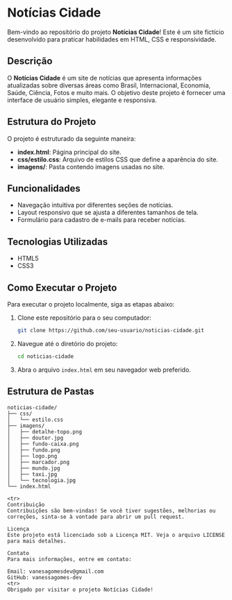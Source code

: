 # Notícias Cidade

Bem-vindo ao repositório do projeto **Notícias Cidade**! Este é um site fictício desenvolvido para praticar habilidades em HTML, CSS e responsividade.

## Descrição

O **Notícias Cidade** é um site de notícias que apresenta informações atualizadas sobre diversas áreas como Brasil, Internacional, Economia, Saúde, Ciência, Fotos e muito mais. O objetivo deste projeto é fornecer uma interface de usuário simples, elegante e responsiva.

## Estrutura do Projeto

O projeto é estruturado da seguinte maneira:

- **index.html**: Página principal do site.
- **css/estilo.css**: Arquivo de estilos CSS que define a aparência do site.
- **imagens/**: Pasta contendo imagens usadas no site.

## Funcionalidades

- Navegação intuitiva por diferentes seções de notícias.
- Layout responsivo que se ajusta a diferentes tamanhos de tela.
- Formulário para cadastro de e-mails para receber notícias.

## Tecnologias Utilizadas

- HTML5
- CSS3

## Como Executar o Projeto

Para executar o projeto localmente, siga as etapas abaixo:

1. Clone este repositório para o seu computador:
    ```bash
    git clone https://github.com/seu-usuario/noticias-cidade.git
    ```
2. Navegue até o diretório do projeto:
    ```bash
    cd noticias-cidade
    ```
3. Abra o arquivo `index.html` em seu navegador web preferido.

## Estrutura de Pastas

```plaintext
noticias-cidade/
├── css/
│   └── estilo.css
├── imagens/
│   ├── detalhe-topo.png
│   ├── doutor.jpg
│   ├── fundo-caixa.png
│   ├── fundo.png
│   ├── logo.png
│   ├── marcador.png
│   ├── mundo.jpg
│   ├── taxi.jpg
│   └── tecnologia.jpg
└── index.html

<tr>
Contribuição
Contribuições são bem-vindas! Se você tiver sugestões, melhorias ou correções, sinta-se à vontade para abrir um pull request.

Licença
Este projeto está licenciado sob a Licença MIT. Veja o arquivo LICENSE para mais detalhes.

Contato
Para mais informações, entre em contato:

Email: vanesagomesdev@gmail.com
GitHub: vanessagomes-dev
<tr>
Obrigado por visitar o projeto Notícias Cidade!
